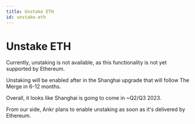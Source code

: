 ```yaml
---
title: Unstake ETH
id: unstake-eth
---
```


# Unstake ETH

Currently, unstaking is not available, as this functionality is not yet supported by Ethereum.

Unstaking will be enabled after in the Shanghai upgrade that will follow The Merge in 6-12 months. 

Overall, it looks like Shanghai is going to come in ~Q2/Q3 2023.

From our side, Ankr plans to enable unstaking as soon as it's delivered by Ethereum. 


